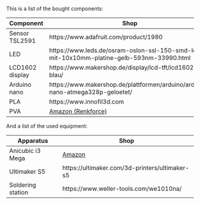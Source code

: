 This is a list of the bought components:

<table>
<thead>
<tr>
<th>Component</th>
<th>Shop</th>
</tr>
</thead>
<tbody>
<tr>
<td>Sensor TSL2591</td>
<td>https://www.adafruit.com/product/1980</td>
</tr>
<tr>
<td>LED</td>
<td>https://www.leds.de/osram-oslon-ssl-150-smd-led-mit-10x10mm-platine-gelb-593nm-33990.html</td>
</tr>
<tr>
<td>LCD1602 display</td>
<td>https://www.makershop.de/display/lcd-tft/lcd1602-blau/</td>
</tr>
<tr>
<td>Arduino nano</td>
<td>https://www.makershop.de/plattformen/arduino/arduino-nano-atmega328p-geloetet/</td>
</tr>
<tr>
<td>PLA</td>
<td>https://www.innofil3d.com</td>
</tr>
<tr>
<td>PVA</td>
<td><a href="https://www.amazon.de/Renkforce-Filament-1-75mm-Transparent-500g/dp/B073JYMLZJ/ref=sr_1_1?__mk_de_DE=ÅMÅŽÕÑ&keywords=renkforce+pva&qid=1568635718&s=ce-de&sr=1-1-catcorr">Amazon (Renkforce)</a></td>
</tr>
</tbody>
</table>

And a list of the used equipment:

<table>
<thead>
<tr>
<th>Apparatus</th>
<th>Shop</th>
</tr>
</thead>
<tbody>
<tr>
<td>Anicubic i3 Mega</td>
<td>
<a href="https://www.amazon.de/Anycubic-größerer-Druckgröße-Touchscreen-Filament/dp/B06XDFQ3LR/ref=sr_1_5?__mk_de_DE=ÅMÅŽÕÑ&crid=3QMVYAA6NFT6H&keywords=anycubic+i3+mega&qid=1568634754&s=gateway&sprefix=anycub%2Caps%2C159&sr=8-5">Amazon</a>
</td>
</tr>
<tr>
<td>Ultimaker S5</td>
<td>https://ultimaker.com/3d-printers/ultimaker-s5</td>
</tr>
<tr>
<td>Soldering station</td>
<td>https://www.weller-tools.com/we1010na/</td>
</tr>
</tbody>
</table>

